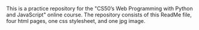 This is a practice repository for the "CS50’s Web Programming with Python and JavaScript" online course.
The repository consists of this ReadMe file, four html pages, one css stylesheet, and one jpg image. 

